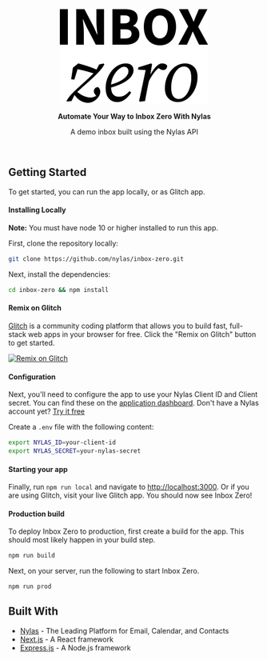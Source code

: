 <div align="center">
  <br />

![Logo](./logo.svg)

**Automate Your Way to Inbox Zero With Nylas**

A demo inbox built using the Nylas API

<br />

</div>

## Getting Started

To get started, you can run the app locally, or as Glitch app.

#### Installing Locally

**Note:** You must have node 10 or higher installed to run this app.

First, clone the repository locally:

```sh
git clone https://github.com/nylas/inbox-zero.git
```

Next, install the dependencies:

```sh
cd inbox-zero && npm install
```

#### Remix on Glitch

[Glitch](https://glitch.com/) is a community coding platform that allows you to build fast, full-stack web apps in your browser for free. Click the "Remix on Glitch" button to get started.

[![Remix on Glitch](https://cdn.glitch.com/2703baf2-b643-4da7-ab91-7ee2a2d00b5b%2Fremix-button.svg)](https://glitch.com/edit/#!/import/github/Nylas/inbox-zero?NYLAS_ID=&var2=NYLAS_SECRET)

#### Configuration

Next, you'll need to configure the app to use your Nylas Client ID and Client secret. You can find these on the [application dashboard](https://dashboard.nylas.com/applications). Don't have a Nylas account yet? [Try it free](https://dashboard.nylas.com/register)

Create a `.env` file with the following content:

```sh
export NYLAS_ID=your-client-id
export NYLAS_SECRET=your-nylas-secret
```

#### Starting your app

Finally, run `npm run local` and navigate to [http://localhost:3000](http://localhost:3000). Or if you are using Glitch, visit your live Glitch app. You should now see Inbox Zero!

#### Production build

To deploy Inbox Zero to production, first create a build for the app. This should most likely happen in your build step.

```sh
npm run build
```

Next, on your server, run the following to start Inbox Zero.

```sh
npm run prod
```

## Built With

- [Nylas](https://www.nylas.com/) - The Leading Platform for Email, Calendar, and Contacts
- [Next.js](https://nextjs.org/) - A React framework
- [Express.js](https://expressjs.com/) - A Node.js framework
